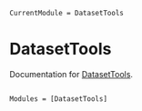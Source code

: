 ```@meta
CurrentModule = DatasetTools
```

# DatasetTools

Documentation for [DatasetTools](https://github.com/pmarg/DatasetTools.jl).

```@index
```

```@autodocs
Modules = [DatasetTools]
```
